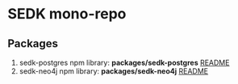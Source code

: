 # SEDK mono-repo

## Packages
1. sedk-postgres npm library: **packages/sedk-postgres**
[README](https://github.com/amerharb/sedk/blob/main/packages/sedk-postgres/README.md)
2. sedk-neo4j npm library: **packages/sedk-neo4j**
[README](https://github.com/amerharb/sedk/blob/main/packages/sedk-neo4j/README.md)
